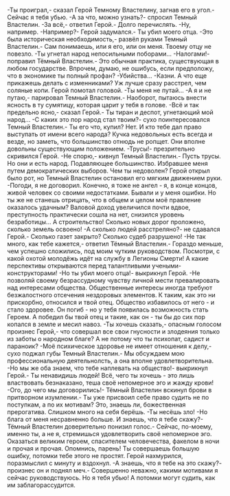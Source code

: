   -Ты проиграл,- сказал Герой Темному Властелину, загнав его в угол.- Сейчас я тебя убью.
-А за что, можно узнать?- спросил Темный Властелин.
-За всё,- ответил Герой.- Долго перечислять.
-Ну, например.
-Например?- Герой задумался.- Ты убил моего отца.
-Это была историческая необходимость,- развёл руками Темный Властелин.- Сам понимаешь, или я его, или он меня. Твоему отцу не повезло.
-Ты угнетал народ непосильными поборами...
-Налогами!- поправил Тёмный Властелин.- Это обычная практика, существующая в любом государстве. Впрочем, думаю, не ошибусь, если предположу, что в экономике ты полный профан?
-Убийства...
-Казни. А что еще прикажешь делать с изменниками? Уж лучше сразу расстрел, чем соляные копи.
Герой помотал головой.
-Ты меня не путай...
-А я и не путаю,- парировал Темный Властелин.- Наоборот, пытаюсь внести ясность в ту сумятицу, которая царит у тебя в голове.
-Всё и так предельно ясно,- сказал Герой.- Ты тиран и деспот, угнетающий мой народ...
-С каких это пор народ стал твоим?- сухо поинтересовался Темный Властелин.- Ты его что, купил? Нет. И кто тебе дал право выступать от имени всего народа? Кучка недовольных есть всегда и везде, но заметь, что большинство отнюдь не ропщет. Они вполне довольны существующим положением.
-Трусы!- презрительно скривился Герой.
-Не спорю,- кивнул Темный Властелин.- Пусть трусы. Но они и есть народ. Подавляющее большинство. Избравшее меня путем демократических выборов. Чем ты недоволен?
Герой открыл было рот, но Темный Властелин остановил его мягким движением руки.
-Погоди, я не договорил. Конечно, я тоже не ангел - я, в конце концов, живой человек со своими недостатками. Бывали и у меня ошибки. Но ты же не станешь отрицать, что в общем и целом моё правление оказалось удачным? Валовой доход увеличился почти вдвое, преступность практически сошла на нет, снизился уровень безработицы... А строительство! Сколько новых дорог проложено, сколько земель освоено!
-А сколько людей расстреляно?- не сдавался Герой.- Сколько газет закрыто? Сколько судеб разрушено!
-Не так много, как тебе кажется,- ответил Тёмный Властелин.- Гораздо меньше, чем успешно сложились, под моим чутким руководством. Посмотри, с какой охотой молодёжь идёт на службу в Легионы Смерти! А какие перспективы открываются перед талантливыми учеными-конструкторами!
-Но ты убил моего отца!- выкрикнул Герой.
-Не позволяй своему безрассудному чувству личной мести превалировать над интересами общества. Общественные интересы иногда требуют безжалостного отсечения нездоровых элементов. К таким, как это ни прискорбно, относился и твой отец. Общество избавилось от него - и стало здоровее. Он погиб - но у тебя появилась возможность стать Героем. А победил бы твой отец и такие, как он - ты бы до сих пор копался в земле и месил навоз.
-Ты хочешь сказать,- опасным голосом произнес Герой,- что совершал все свои гнусности и злодеяния только из заботы о народном благе? А не потому что ты психопат, садист и параноик?
-Моё психическое здоровье не имеет отношения к делу,- сухо поджал губы Темный Властелин.- Мы обсуждаем мою профессиональную деятельнолсть, а она вполне удовлетворительна.
-Но мы же оба знаем, что тебе наплевать на общество!- выкрикнул Герой.- Ты ненавидишь людей! Всё, чего ты хочешь - это лишь властвовать безнаказано, теша своё непомерное эго и жажду крови!
-Ого, до чего мы договорились!- Тёмный Властелин вскинул брови в притворном изумлении.- Ты уже присвоил себе право судить не по поступкам, а по их мотивам? Это, знаешь ли, божественная прерогатива. Слишком много на себя берёшь.
-Ты несёшь зло!
-Но блага от меня несравненно больше. И знаешь, что я тебе скажу?- Тёмный Властелин доверительно понизил голос.- Сейчас, по-моему, именно ты, а не я, стремишься удовлетворить своё непомерное эго. Оказаться великим героем, спасителем человечества, факелом в ночи и прочая и прочая. Опомнись, парень! Ты совершаешь большую ошибку, потомки тебе этого не простят.
Герой нахмурился, поразмыслил с минуту и вздохнул.
-А знаешь, что я тебе на это скажу?- произнес он и поднял меч.- Совершенно неважно, какими мотивами я сейчас руководствуюсь. Но я тебя убью! А потомки могут судить, как им заблагорассудится.      